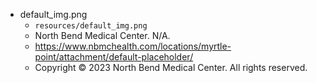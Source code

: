 * default_img.png
  - `resources/default_img.png`
  - North Bend Medical Center. N/A.
  - https://www.nbmchealth.com/locations/myrtle-point/attachment/default-placeholder/
  - Copyright © 2023 North Bend Medical Center. All rights reserved.